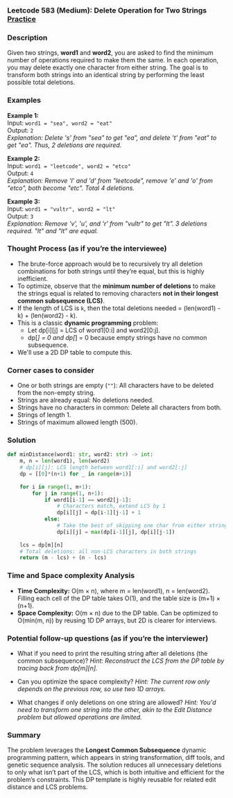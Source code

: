 ### Leetcode 583 (Medium): Delete Operation for Two Strings [Practice](https://leetcode.com/problems/delete-operation-for-two-strings)

### Description  
Given two strings, **word1** and **word2**, you are asked to find the minimum number of operations required to make them the same. In each operation, you may delete exactly one character from either string. The goal is to transform both strings into an identical string by performing the least possible total deletions.

### Examples  

**Example 1:**  
Input: `word1 = "sea", word2 = "eat"`  
Output: `2`  
*Explanation: Delete 's' from "sea" to get "ea", and delete 't' from "eat" to get "ea". Thus, 2 deletions are required.*

**Example 2:**  
Input: `word1 = "leetcode", word2 = "etco"`  
Output: `4`  
*Explanation: Remove 'l' and 'd' from "leetcode", remove 'e' and 'o' from "etco", both become "etc". Total 4 deletions.*

**Example 3:**  
Input: `word1 = "vultr", word2 = "lt"`  
Output: `3`  
*Explanation: Remove 'v', 'u', and 'r' from "vultr" to get "lt". 3 deletions required. "lt" and "lt" are equal.*

### Thought Process (as if you’re the interviewee)  
- The brute-force approach would be to recursively try all deletion combinations for both strings until they’re equal, but this is highly inefficient.
- To optimize, observe that the **minimum number of deletions** to make the strings equal is related to removing characters **not in their longest common subsequence (LCS)**.
- If the length of LCS is `k`, then the total deletions needed = (len(word1) - k) + (len(word2) - k).
- This is a classic **dynamic programming** problem:
  - Let dp[i][j] = LCS of word1[0:i] and word2[0:j].
  - dp[*] = 0 and dp[*] = 0 because empty strings have no common subsequence.
- We'll use a 2D DP table to compute this.

### Corner cases to consider  
- One or both strings are empty (`""`): All characters have to be deleted from the non-empty string.
- Strings are already equal: No deletions needed.
- Strings have no characters in common: Delete all characters from both.
- Strings of length 1.
- Strings of maximum allowed length (500).

### Solution

```python
def minDistance(word1: str, word2: str) -> int:
    m, n = len(word1), len(word2)
    # dp[i][j]: LCS length between word1[:i] and word2[:j]
    dp = [[0]*(n+1) for _ in range(m+1)]
    
    for i in range(1, m+1):
        for j in range(1, n+1):
            if word1[i-1] == word2[j-1]:
                # Characters match, extend LCS by 1
                dp[i][j] = dp[i-1][j-1] + 1
            else:
                # Take the best of skipping one char from either string
                dp[i][j] = max(dp[i-1][j], dp[i][j-1])
    
    lcs = dp[m][n]
    # Total deletions: all non-LCS characters in both strings
    return (m - lcs) + (n - lcs)
```

### Time and Space complexity Analysis  

- **Time Complexity:** O(m × n), where m = len(word1), n = len(word2). Filling each cell of the DP table takes O(1), and the table size is (m+1) × (n+1).
- **Space Complexity:** O(m × n) due to the DP table. Can be optimized to O(min(m, n)) by reusing 1D DP arrays, but 2D is clearer for interviews.

### Potential follow-up questions (as if you’re the interviewer)  

- What if you need to print the resulting string after all deletions (the common subsequence)?
  *Hint: Reconstruct the LCS from the DP table by tracing back from dp[m][n].*

- Can you optimize the space complexity?
  *Hint: The current row only depends on the previous row, so use two 1D arrays.*

- What changes if only deletions on one string are allowed?
  *Hint: You'd need to transform one string into the other, akin to the Edit Distance problem but allowed operations are limited.*

### Summary
The problem leverages the **Longest Common Subsequence** dynamic programming pattern, which appears in string transformation, diff tools, and genetic sequence analysis. The solution reduces all unnecessary deletions to only what isn’t part of the LCS, which is both intuitive and efficient for the problem’s constraints. This DP template is highly reusable for related edit distance and LCS problems.